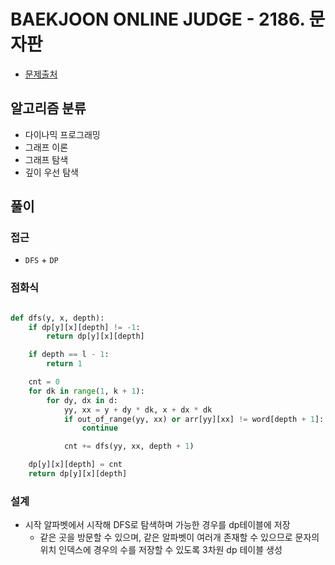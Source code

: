 # BAEKJOON ONLINE JUDGE - 2186. 문자판

- [문제출처](https://www.acmicpc.net/problem/2186 '2186. 문자판')

## 알고리즘 분류

- 다이나믹 프로그래밍
- 그래프 이론
- 그래프 탐색
- 깊이 우선 탐색

## 풀이

### 접근

- `DFS` + `DP`

### 점화식

```python

def dfs(y, x, depth):
    if dp[y][x][depth] != -1:
        return dp[y][x][depth]

    if depth == l - 1:
        return 1

    cnt = 0
    for dk in range(1, k + 1):
        for dy, dx in d:
            yy, xx = y + dy * dk, x + dx * dk
            if out_of_range(yy, xx) or arr[yy][xx] != word[depth + 1]:
                continue

            cnt += dfs(yy, xx, depth + 1)

    dp[y][x][depth] = cnt
    return dp[y][x][depth]

```

### 설계

- 시작 알파벳에서 시작해 DFS로 탐색하며 가능한 경우를 dp테이블에 저장
  - 같은 곳을 방문할 수 있으며, 같은 알파벳이 여러개 존재할 수 있으므로 문자의 위치 인덱스에 경우의 수를 저장할 수 있도록 3차원 dp 테이블 생성

